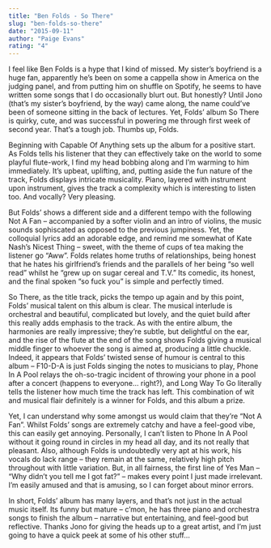 ```yaml
---
title: "Ben Folds - So There"
slug: "ben-folds-so-there"
date: "2015-09-11"
author: "Paige Evans"
rating: "4"
---
```


I feel like Ben Folds is a hype that I kind of missed. My sister’s boyfriend is a huge fan, apparently he’s been on some a cappella show in America on the judging panel, and from putting him on shuffle on Spotify, he seems to have written some songs that I do occasionally blurt out. But honestly? Until Jono (that’s my sister’s boyfriend, by the way) came along, the name could’ve been of someone sitting in the back of lectures. Yet, Folds’ album So There is quirky, cute, and was successful in powering me through first week of second year. That’s a tough job. Thumbs up, Folds.

Beginning with Capable Of Anything sets up the album for a positive start. As Folds tells his listener that they can effectively take on the world to some playful flute-work, I find my head bobbing along and I’m warming to him immediately. It’s upbeat, uplifting, and, putting aside the fun nature of the track, Folds displays intricate musicality. Piano, layered with instrument upon instrument, gives the track a complexity which is interesting to listen too. And vocally? Very pleasing.

But Folds’ shows a different side and a different tempo with the following Not A Fan – accompanied by a softer violin and an intro of violins, the music sounds sophiscated as opposed to the previous jumpiness. Yet, the colloquial lyrics add an adorable edge, and remind me somewhat of Kate Nash’s Nicest Thing – sweet, with the theme of cups of tea making the listener go “Aww”. Folds relates home truths of relationships, being honest that he hates his girlfriend’s friends and the parallels of her being “so well read” whilst he “grew up on sugar cereal and T.V.” Its comedic, its honest, and the final spoken “so fuck you” is simple and perfectly timed.

So There, as the title track, picks the tempo up again and by this point, Folds’ musical talent on this album is clear. The musical interlude is orchestral and beautiful, complicated but lovely, and the quiet build after this really adds emphasis to the track. As with the entire album, the harmonies are really impressive; they’re subtle, but delightful on the ear, and the rise of the flute at the end of the song shows Folds giving a musical middle finger to whoever the song is aimed at, producing a little chuckle. Indeed, it appears that Folds’ twisted sense of humour is central to this album – F10-D-A is just Folds singing the notes to musicians to play, Phone In A Pool relays the oh-so-tragic incident of throwing your phone in a pool after a concert (happens to everyone… right?), and Long Way To Go literally tells the listener how much time the track has left. This combination of wit and musical flair definitely is a winner for Folds, and this album a prize.

Yet, I can understand why some amongst us would claim that they’re “Not A Fan”. Whilst Folds’ songs are extremely catchy and have a feel-good vibe, this can easily get annoying. Personally, I can’t listen to Phone In A Pool without it going round in circles in my head all day, and its not really that pleasant. Also, although Folds is undoubtedly very apt at his work, his vocals do lack range – they remain at the same, relatively high pitch throughout with little variation. But, in all fairness, the first line of Yes Man – “Why didn’t you tell me I got fat?” – makes every point I just made irrelevant. I’m easily amused and that is amusing, so I can forget about minor errors.

In short, Folds’ album has many layers, and that’s not just in the actual music itself. Its funny but mature – c’mon, he has three piano and orchestra songs to finish the album – narrative but entertaining, and feel-good but reflective. Thanks Jono for giving the heads up to a great artist, and I’m just going to have a quick peek at some of his other stuff…
